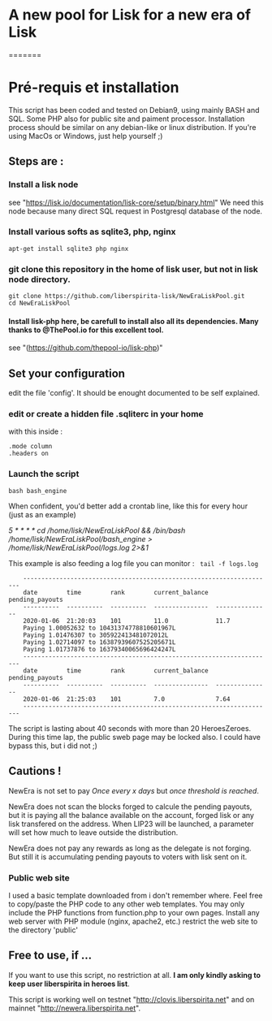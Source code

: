 # A new pool for Lisk for a new era of Lisk

=======

# Pré-requis et installation
This script has been coded and tested on Debian9, using mainly BASH and SQL. Some PHP also for public site and paiment processor. Installation process should be similar on any debian-like or linux distribution. If you're using MacOs or Windows, just help yourself ;)

## Steps are :

### Install a lisk node
see "https://lisk.io/documentation/lisk-core/setup/binary.html"
We need this node because many direct SQL request in Postgresql database of the node.

### Install various softs as sqlite3, php, nginx 

	apt-get install sqlite3 php nginx

### git clone this repository in the home of lisk user, but not in lisk node directory.

	git clone https://github.com/liberspirita-lisk/NewEraLiskPool.git
	cd NewEraLiskPool

#### Install lisk-php here, be carefull to install also all its dependencies. Many thanks to @ThePool.io for this excellent tool.
see "(https://github.com/thepool-io/lisk-php)" 

## Set your configuration
edit the file 'config'. It should be enought documented to be self explained.

### edit or create a hidden file .sqliterc in your home
with this inside :

	.mode column
	.headers on

### Launch the script 

	bash bash_engine
When confident, you'd better add a crontab line, like this for every hour (just as an example)

*5 * * * * cd /home/lisk/NewEraLiskPool && /bin/bash /home/lisk/NewEraLiskPool/bash_engine > /home/lisk/NewEraLiskPool/logs.log 2>&1*

This example is also feeding a log file you can monitor :
``` tail -f logs.log```
```
	---------------------------------------------------------------------
	date        time        rank        current_balance  pending_payouts
	----------  ----------  ----------  ---------------  ---------------
	2020-01-06  21:20:03    101         11.0             11.7           
	Paying 1.00052632 to 10431374778810601967L 
	Paying 1.01476307 to 305922413481072012L 
	Paying 1.02714097 to 16387939607525205671L 
	Paying 1.01737876 to 16379340065696424247L 
	---------------------------------------------------------------------
	date        time        rank        current_balance  pending_payouts
	----------  ----------  ----------  ---------------  ---------------
	2020-01-06  21:25:03    101         7.0              7.64           
	---------------------------------------------------------------------
```


The script is lasting about 40 seconds with more than 20 HeroesZeroes. During this time lap, the public sweb page may be locked also. I could have bypass this, but i did not ;) 

## Cautions !
NewEra is not set to pay *Once every x days* but *once threshold is reached*. 

NewEra does not scan the blocks forged to calcule the pending payouts, but it is paying all the balance available on the account, forged lisk or any lisk transfered on the address. When LIP23 will be launched, a parameter will set how much to leave outside the distribution.

NewEra does not pay any rewards as long as the delegate is not forging. But still it is accumulating pending payouts to voters with lisk sent on it.

### Public web site
I used a basic template downloaded from i don't remember where. Feel free to copy/paste the PHP code to any other web templates. You may only include the PHP functions from function.php to your own pages. 
Install any web server with PHP module (nginx, apache2, etc.)
restrict the web site to the directory 'public'

## Free to use, if ...
If you want to use this script, no restriction at all. **I am only kindly asking to keep user liberspirita in heroes list**.

This script is working well on testnet "http://clovis.liberspirita.net" and on mainnet "http://newera.liberspirita.net".
